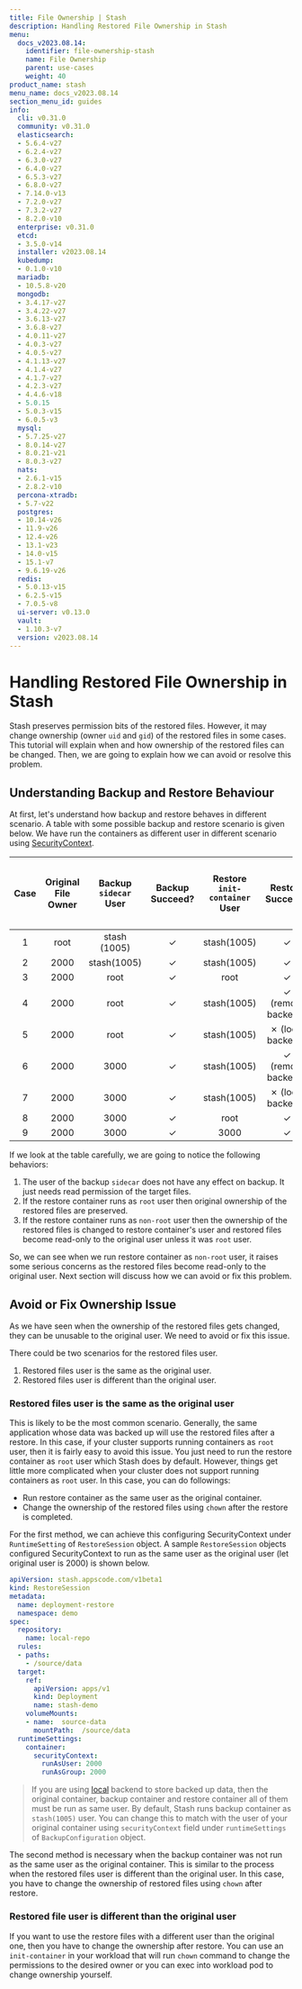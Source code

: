 ```yaml
---
title: File Ownership | Stash
description: Handling Restored File Ownership in Stash
menu:
  docs_v2023.08.14:
    identifier: file-ownership-stash
    name: File Ownership
    parent: use-cases
    weight: 40
product_name: stash
menu_name: docs_v2023.08.14
section_menu_id: guides
info:
  cli: v0.31.0
  community: v0.31.0
  elasticsearch:
  - 5.6.4-v27
  - 6.2.4-v27
  - 6.3.0-v27
  - 6.4.0-v27
  - 6.5.3-v27
  - 6.8.0-v27
  - 7.14.0-v13
  - 7.2.0-v27
  - 7.3.2-v27
  - 8.2.0-v10
  enterprise: v0.31.0
  etcd:
  - 3.5.0-v14
  installer: v2023.08.14
  kubedump:
  - 0.1.0-v10
  mariadb:
  - 10.5.8-v20
  mongodb:
  - 3.4.17-v27
  - 3.4.22-v27
  - 3.6.13-v27
  - 3.6.8-v27
  - 4.0.11-v27
  - 4.0.3-v27
  - 4.0.5-v27
  - 4.1.13-v27
  - 4.1.4-v27
  - 4.1.7-v27
  - 4.2.3-v27
  - 4.4.6-v18
  - 5.0.15
  - 5.0.3-v15
  - 6.0.5-v3
  mysql:
  - 5.7.25-v27
  - 8.0.14-v27
  - 8.0.21-v21
  - 8.0.3-v27
  nats:
  - 2.6.1-v15
  - 2.8.2-v10
  percona-xtradb:
  - 5.7-v22
  postgres:
  - 10.14-v26
  - 11.9-v26
  - 12.4-v26
  - 13.1-v23
  - 14.0-v15
  - 15.1-v7
  - 9.6.19-v26
  redis:
  - 5.0.13-v15
  - 6.2.5-v15
  - 7.0.5-v8
  ui-server: v0.13.0
  vault:
  - 1.10.3-v7
  version: v2023.08.14
---
```


# Handling Restored File Ownership in Stash

Stash preserves permission bits of the restored files. However, it may change ownership (owner `uid` and `gid`) of the restored files in some cases. This tutorial will explain when and how ownership of the restored files can be changed. Then, we are going to explain how we can avoid or resolve this problem.

## Understanding Backup and Restore Behaviour

At first, let's understand how backup and restore behaves in different scenario. A table with some possible backup and restore scenario is given below. We have run the containers as different user in different scenario using [SecurityContext](https://kubernetes.io/docs/tasks/configure-pod-container/security-context/).

| Case  | Original File Owner | Backup `sidecar` User | Backup Succeed? | Restore `init-container` User |     Restore Succeed?      | Restored File Owner | Restored File Editable to Original Owner? |
| :---: | :-----------------: | :-------------------: | :-------------: | :---------------------------: | :-----------------------: | :-----------------: | :---------------------------------------: |
|   1   |        root         |     stash (1005)      |    &#10003;     |          stash(1005)          |         &#10003;          |        1005         |                 &#10003;                  |
|   2   |        2000         |      stash(1005)      |    &#10003;     |          stash(1005)          |         &#10003;          |        1005         |                 &#10007;                  |
|   3   |        2000         |         root          |    &#10003;     |             root              |         &#10003;          |        2000         |                 &#10003;                  |
|   4   |        2000         |         root          |    &#10003;     |          stash(1005)          | &#10003; (remote backend) |        1005         |                 &#10007;                  |
|   5   |        2000         |         root          |    &#10003;     |          stash(1005)          | &#10007; (local backend)  |          -          |                     -                     |
|   6   |        2000         |         3000          |    &#10003;     |          stash(1005)          | &#10003; (remote backend) |        1005         |                 &#10007;                  |
|   7   |        2000         |         3000          |    &#10003;     |          stash(1005)          | &#10007; (local backend)  |          -          |                     -                     |
|   8   |        2000         |         3000          |    &#10003;     |             root              |         &#10003;          |        2000         |                 &#10003;                  |
|   9   |        2000         |         3000          |    &#10003;     |             3000              |         &#10003;          |        3000         |                 &#10007;                  |

If we look at the table carefully, we are going to notice the following behaviors:

1. The user of the backup `sidecar` does not have any effect on backup. It just needs read permission of the target files.
2. If the restore container runs as `root` user then original ownership of the restored files are preserved.
3. If the restore container runs as `non-root` user then the ownership of the restored files is changed to restore container's user and restored files become read-only to the original user unless it was `root` user.

So, we can see when we run restore container as `non-root` user, it raises some serious concerns as the restored files become read-only to the original user. Next section will discuss how we can avoid or fix this problem.

## Avoid or Fix Ownership Issue

As we have seen when the ownership of the restored files gets changed, they can be unusable to the original user. We need to avoid or fix this issue.

There could be two scenarios for the restored files user.

1. Restored files user is the same as the original user.
2. Restored files user is different than the original user.

### Restored files user is the same as the original user

This is likely to be the most common scenario. Generally, the same application whose data was backed up will use the restored files after a restore. In this case, if your cluster supports running containers as `root` user, then it is fairly easy to avoid this issue. You just need to run the restore container as `root` user which Stash does by default. However, things get little more complicated when your cluster does not support running containers as `root` user. In this case, you can do followings:

- Run restore container as the same user as the original container.
- Change the ownership of the restored files using `chown` after the restore is completed.

For the first method, we can achieve this configuring SecurityContext under `RuntimeSetting` of `RestoreSession` object. A sample `RestoreSession` objects configured SecurityContext to run as the same user as the original user (let original user is 2000) is shown below.

```yaml
apiVersion: stash.appscode.com/v1beta1
kind: RestoreSession
metadata:
  name: deployment-restore
  namespace: demo
spec:
  repository:
    name: local-repo
  rules:
  - paths:
    - /source/data
  target:
    ref:
      apiVersion: apps/v1
      kind: Deployment
      name: stash-demo
    volumeMounts:
    - name:  source-data
      mountPath:  /source/data
  runtimeSettings:
    container:
      securityContext:
        runAsUser: 2000
        runAsGroup: 2000
```

>If you are using [local](/docs/v2023.08.14/guides/backends/local/) backend to store backed up data, then the original container, backup container and restore container all of them must be run as same user. By default, Stash runs backup container as `stash(1005)` user. You can change this to match with the user of your original container using `securityContext` field under `runtimeSettings` of `BackupConfiguration` object.

The second method is necessary when the backup container was not run as the same user as the original container. This is similar to the process when the restored files user is different than the original user. In this case, you have to change the ownership of restored files using `chown` after restore.

### Restored file user is different than the original user

If you want to use the restore files with a different user than the original one, then you have to change the ownership after restore. You can use an `init-container` in your workload that will run `chown` command to change the permissions to the desired owner or you can exec into workload pod to change ownership yourself.
